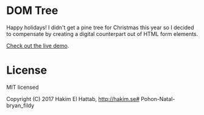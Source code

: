 # DOM Tree

Happy holidays! I didn't get a pine tree for Christmas this year so I decided to compensate by creating a digital counterpart out of HTML form elements.

[Check out the live demo](http://hakim.se/experiments/css/domtree).

# License

MIT licensed

Copyright (C) 2017 Hakim El Hattab, http://hakim.se#   P o h o n - N a t a l - b r y a n _ f i l d y  
 